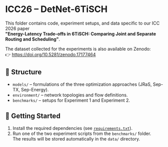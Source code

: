 # ICC26 – DetNet-6TiSCH

This folder contains code, experiment setups, and data specific to our ICC 2026 paper  
**"Energy-Latency Trade-offs in 6TiSCH: Comparing Joint and Separate Routing and Scheduling"**.  

The dataset collected for the experiments is also available on Zenodo:  
👉 https://doi.org/10.5281/zenodo.17177464  

## 📂 Structure

- `models/` – formulations of the three optimization approaches (JRaS, Sep-TX, Sep-Energy).  
- `environment/` – network topologies and flow definitions.  
- `benchmarks/` – setups for Experiment 1 and Experiment 2.  

## 🚀 Getting Started

1. Install the required dependencies (see [`requirements.txt`](./requirements.txt)).  
2. Run one of the two experiment scripts from the `benchmarks/` folder.  
   The results will be stored automatically in the `data/` directory.
